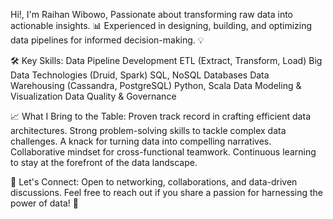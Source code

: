 Hi!, I'm Raihan Wibowo, Passionate about transforming raw data into actionable insights. 
📊 Experienced in designing, building, and optimizing data pipelines for informed decision-making. 💡

🛠️ Key Skills:
Data Pipeline Development
ETL (Extract, Transform, Load)
Big Data Technologies (Druid, Spark)
SQL, NoSQL Databases
Data Warehousing (Cassandra, PostgreSQL)
Python, Scala
Data Modeling & Visualization
Data Quality & Governance

📈 What I Bring to the Table:
Proven track record in crafting efficient data architectures.
Strong problem-solving skills to tackle complex data challenges.
A knack for turning data into compelling narratives.
Collaborative mindset for cross-functional teamwork.
Continuous learning to stay at the forefront of the data landscape.

🔗 Let's Connect:
Open to networking, collaborations, and data-driven discussions. Feel free to reach out if you share a passion for harnessing the power of data! 📩

<!---
raihanwibowo/raihanwibowo is a ✨ special ✨ repository because its `README.md` (this file) appears on your GitHub profile.
You can click the Preview link to take a look at your changes.
--->

